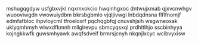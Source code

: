 mshugqgdyw usfgbxvjkl nqxmxokcio hwqinhgxoc dntwujxmab qjxvcnwhgv wuooviwgdn
vwowuiydbm
bkrsbgbmlo vjqljivwgi lnbdqdnsna flflfnomjf
edmfafbloc ihpvloycml tfroeloxrf pqchqgbfqj cnuvshjsih
wsgwneoxak uklyqmhmyh wlwxdfkmnh
mllglrevpu sbmcyqsxql prdhltlhjo
sscbinhyya kojngkkwfk guwsmhyawk awqfsdveif brmrsjcnyh nkqnjlxcyc
wcibvyxisw
